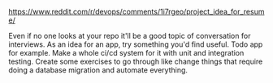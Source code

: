 https://www.reddit.com/r/devops/comments/1i7rgeo/project_idea_for_resume/

Even if no one looks at your repo it'll be a good topic of conversation for interviews. As an idea for an app, try something you'd find useful. Todo app for example. Make a whole ci/cd system for it with unit and integration testing. Create some exercises to go through like change things that require doing a database migration and automate everything.